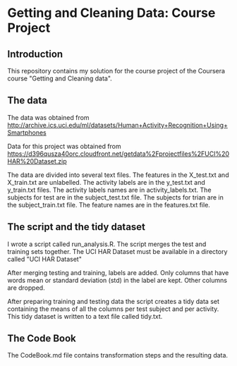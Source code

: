 # Getting and Cleaning Data: Course Project

## Introduction

This repository contains my solution for the course project of the Coursera course "Getting and Cleaning data".

## The data

The data was obtained from http://archive.ics.uci.edu/ml/datasets/Human+Activity+Recognition+Using+Smartphones 

Data for this project was obtained from https://d396qusza40orc.cloudfront.net/getdata%2Fprojectfiles%2FUCI%20HAR%20Dataset.zip 

The data are divided into several text files.
The features in the X_test.txt and X_train.txt are unlabelled. 
The activity labels are in the y_test.txt and y_train.txt files.
The activity labels names are in activity_labels.txt.
The subjects for test are in the subject_test.txt file.
The subjects for trian are in the subject_train.txt file.
The feature names are in the features.txt file.

## The script and the tidy dataset

I wrote a script called run_analysis.R. The script merges the test and training sets together.
The UCI HAR Dataset must be available in a directory called "UCI HAR Dataset"

After merging testing and training, labels are added. Only columns that have words mean or standard deviation (std) in the label are kept. Other columns are dropped.

After preparing training and testing data the script creates a tidy data set containing the means of all the columns per test subject and per activity.
This tidy dataset is written to a text file called tidy.txt.

## The Code Book

The CodeBook.md file contains transformation steps and the resulting data.
